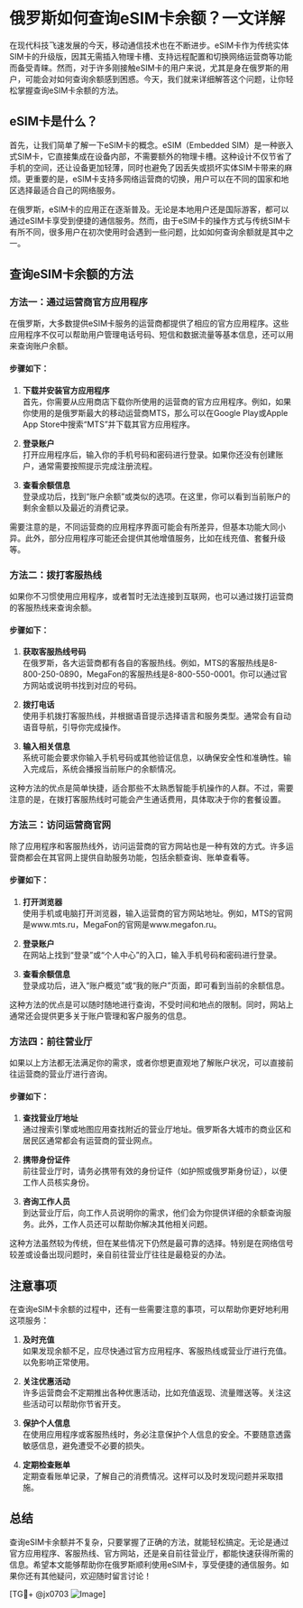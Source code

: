 # 俄罗斯如何查询eSIM卡余额？一文详解

在现代科技飞速发展的今天，移动通信技术也在不断进步。eSIM卡作为传统实体SIM卡的升级版，因其无需插入物理卡槽、支持远程配置和切换网络运营商等功能而备受青睐。然而，对于许多刚接触eSIM卡的用户来说，尤其是身在俄罗斯的用户，可能会对如何查询余额感到困惑。今天，我们就来详细解答这个问题，让你轻松掌握查询eSIM卡余额的方法。

## eSIM卡是什么？

首先，让我们简单了解一下eSIM卡的概念。eSIM（Embedded SIM）是一种嵌入式SIM卡，它直接集成在设备内部，不需要额外的物理卡槽。这种设计不仅节省了手机的空间，还让设备更加轻薄，同时也避免了因丢失或损坏实体SIM卡带来的麻烦。更重要的是，eSIM卡支持多网络运营商的切换，用户可以在不同的国家和地区选择最适合自己的网络服务。

在俄罗斯，eSIM卡的应用正在逐渐普及。无论是本地用户还是国际游客，都可以通过eSIM卡享受到便捷的通信服务。然而，由于eSIM卡的操作方式与传统SIM卡有所不同，很多用户在初次使用时会遇到一些问题，比如如何查询余额就是其中之一。

## 查询eSIM卡余额的方法

### 方法一：通过运营商官方应用程序

在俄罗斯，大多数提供eSIM卡服务的运营商都提供了相应的官方应用程序。这些应用程序不仅可以帮助用户管理电话号码、短信和数据流量等基本信息，还可以用来查询账户余额。

#### 步骤如下：

1. **下载并安装官方应用程序**  
   首先，你需要从应用商店下载你所使用的运营商的官方应用程序。例如，如果你使用的是俄罗斯最大的移动运营商MTS，那么可以在Google Play或Apple App Store中搜索“MTS”并下载其官方应用程序。

2. **登录账户**  
   打开应用程序后，输入你的手机号码和密码进行登录。如果你还没有创建账户，通常需要按照提示完成注册流程。

3. **查看余额信息**  
   登录成功后，找到“账户余额”或类似的选项。在这里，你可以看到当前账户的剩余金额以及最近的消费记录。

需要注意的是，不同运营商的应用程序界面可能会有所差异，但基本功能大同小异。此外，部分应用程序可能还会提供其他增值服务，比如在线充值、套餐升级等。

### 方法二：拨打客服热线

如果你不习惯使用应用程序，或者暂时无法连接到互联网，也可以通过拨打运营商的客服热线来查询余额。

#### 步骤如下：

1. **获取客服热线号码**  
   在俄罗斯，各大运营商都有各自的客服热线。例如，MTS的客服热线是8-800-250-0890，MegaFon的客服热线是8-800-550-0001。你可以通过官方网站或说明书找到对应的号码。

2. **拨打电话**  
   使用手机拨打客服热线，并根据语音提示选择语言和服务类型。通常会有自动语音导航，引导你完成操作。

3. **输入相关信息**  
   系统可能会要求你输入手机号码或其他验证信息，以确保安全性和准确性。输入完成后，系统会播报当前账户的余额情况。

这种方法的优点是简单快捷，适合那些不太熟悉智能手机操作的人群。不过，需要注意的是，在拨打客服热线时可能会产生通话费用，具体取决于你的套餐设置。

### 方法三：访问运营商官网

除了应用程序和客服热线外，访问运营商的官方网站也是一种有效的方式。许多运营商都会在其官网上提供自助服务功能，包括余额查询、账单查看等。

#### 步骤如下：

1. **打开浏览器**  
   使用手机或电脑打开浏览器，输入运营商的官方网站地址。例如，MTS的官网是www.mts.ru，MegaFon的官网是www.megafon.ru。

2. **登录账户**  
   在网站上找到“登录”或“个人中心”的入口，输入手机号码和密码进行登录。

3. **查看余额信息**  
   登录成功后，进入“账户概览”或“我的账户”页面，即可看到当前的余额信息。

这种方法的优点是可以随时随地进行查询，不受时间和地点的限制。同时，网站上通常还会提供更多关于账户管理和客户服务的信息。

### 方法四：前往营业厅

如果以上方法都无法满足你的需求，或者你想更直观地了解账户状况，可以直接前往运营商的营业厅进行咨询。

#### 步骤如下：

1. **查找营业厅地址**  
   通过搜索引擎或地图应用查找附近的营业厅地址。俄罗斯各大城市的商业区和居民区通常都会有运营商的营业网点。

2. **携带身份证件**  
   前往营业厅时，请务必携带有效的身份证件（如护照或俄罗斯身份证），以便工作人员核实身份。

3. **咨询工作人员**  
   到达营业厅后，向工作人员说明你的需求，他们会为你提供详细的余额查询服务。此外，工作人员还可以帮助你解决其他相关问题。

这种方法虽然较为传统，但在某些情况下仍然是最可靠的选择。特别是在网络信号较差或设备出现问题时，亲自前往营业厅往往是最稳妥的办法。

## 注意事项

在查询eSIM卡余额的过程中，还有一些需要注意的事项，可以帮助你更好地利用这项服务：

1. **及时充值**  
   如果发现余额不足，应尽快通过官方应用程序、客服热线或营业厅进行充值。以免影响正常使用。

2. **关注优惠活动**  
   许多运营商会不定期推出各种优惠活动，比如充值返现、流量赠送等。关注这些活动可以帮助你节省开支。

3. **保护个人信息**  
   在使用应用程序或客服热线时，务必注意保护个人信息的安全。不要随意透露敏感信息，避免遭受不必要的损失。

4. **定期检查账单**  
   定期查看账单记录，了解自己的消费情况。这样可以及时发现问题并采取措施。

## 总结

查询eSIM卡余额并不复杂，只要掌握了正确的方法，就能轻松搞定。无论是通过官方应用程序、客服热线、官方网站，还是亲自前往营业厅，都能快速获得所需的信息。希望本文能够帮助你在俄罗斯顺利使用eSIM卡，享受便捷的通信服务。如果你还有其他疑问，欢迎随时留言讨论！

[TG💪+ @jx0703 ![Image](https://github.com/user-attachments/assets/dbca1d08-cadb-493c-b0ec-ad6f7a83f270)]